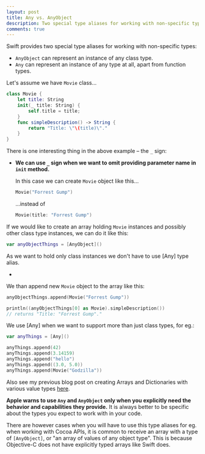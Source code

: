```yaml
---
layout: post
title: Any vs. AnyObject
description: Two special type aliases for working with non-specific types in Swift
comments: true
---
```


Swift provides two special type aliases for working with non-specific types:

- ```AnyObject``` can represent an instance of any class type.
- ```Any``` can represent an instance of any type at all, apart from function types.

<!--more-->

Let's assume we have ```Movie``` class...

```swift
class Movie {
    let title: String
    init(_ title: String) {
        self.title = title;
    }
    func simpleDescription() -> String {
        return "Title: \"\(title)\"."
    }
}
```

There is one interesting thing in the above example – the ```_``` sign:	

- **We can use ```_``` sign when we want to omit providing parameter name in ```init``` method.** 

	In this case we can create ```Movie``` object like this...

	```swift
	Movie("Forrest Gump")
	```

	...instead of

	```swift
	Movie(title: "Forrest Gump")
	```

If we would like to create an array holding ```Movie``` instances and possibly other class type instances, we can do it like this:

```swift
var anyObjectThings = [AnyObject]()
```

As we want to hold only class instances we don't have to use [Any] type alias.

-

We than append new ```Movie``` object to the array like this: 

```swift
anyObjectThings.append(Movie("Forrest Gump"))

println((anyObjectThings[0] as Movie).simpleDescription()) 
// returns "Title: "Forrest Gump"."
```

We use [Any] when we want to support more than just class types, for eg.:

```swift
var anyThings = [Any]()

anyThings.append(42)
anyThings.append(3.14159)
anyThings.append("hello")
anyThings.append((3.0, 5.0))
anyThings.append(Movie("Godzilla"))
```
Also see my previous blog post on creating Arrays and Dictionaries with various value types [here](/2014/07/21/arrays-and-dicts).

**Apple warns to use ```Any``` and ```AnyObject``` only when you explicitly need the behavior and capabilities they provide.** It is always better to be specific about the types you expect to work with in your code.

There are however cases when you will have to use this type aliases for eg. when working with Cocoa APIs, it is common to receive an array with a type of ```[AnyObject]```, or "an array of values of any object type". This is because Objective-C does not have explicitly typed arrays like Swift does.